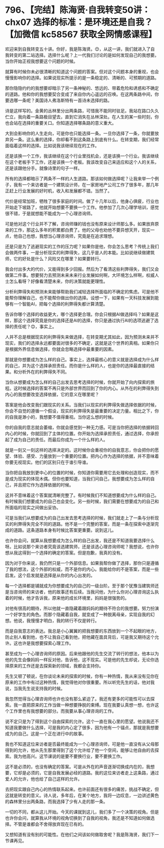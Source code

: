 # 796、【完结】陈海贤·自我转变50讲：chx07 选择的标准：是环境还是自我？【加微信 kc58567 获取全网情感课程】

欢迎来到自我转变五十讲。你好，我是陈海贤。😊，从这一讲，我们就进入了自我转变的第二站选择。选择什么呢？上一代我们讨论的是如何发现自己的我想要。当你开始正视我想要这个问题的时候。

就算有时候你未必很清晰的知道这个问题的答案。但对这个问题本身的重视，也会慢慢影响你的选择。如果说现实所提示的是一条稳定的、清晰的、可预期的道路。

那你隐隐约约的我想要却暗示了另一条神秘的、悠远的、带着危险和诱惑和不确定的道路。他和你的我想要契合变成了来自你内心遥远的召唤。在这两条路中间，你要选哪一条呢？美国诗人弗洛斯特有一首诗未选择的路。

诗是这样写的。金黄的丛林里分出两条路，可惜我不能同时驻足。我站在路口久久伫立，我向着一条路极目望去，直到它消失在丛林深处。在人生的某一些时刻，你也会站在选择的重要关口。你知道选择哪条路的意义重大。

大到会影响你的人生走向，可是你也只能选择一条。一旦你选择了一条，你就要放弃另一条。这么重的选择，你却看不到这条路上到底有什么。在转变期，我们经常面临着这样的选择。比如说我该继续现在的工作。

还是该换一个工作，我该继续在这个行业里找机会，还是该换一个行业。我该继续在这个老板手下工作，还是该换一个老板。我该改变自己来适应和这个人的关系，还是该跟他分手。就像诗里的句子一样。

所有的选择都暗示了两条不一样的人生道路。那该如何做选择呢？让我来举一个例子，我有一个来访者是一个建筑设计师，在一家房地产公司工作了很多年，那几年正赶上行业发展的好时机，收入和发展都不错。当然了。

代价是经常加班，牺牲了很多家庭的时间。做了十几年以后，他身心俱疲，行业也开始走下坡路了，他就开始想要不要换一个工作。他参加了几次心理学培训，感觉很不错，于是就想能不能成为一个心理咨询师。

可是他对这个行业并不了解，咨询师赚的钱也没有原来设计师那么多。如果放弃原来的工作，那这么多年的积累都白费了。他的父母也劝他不要异想天开，现实一点，他自己也想，我想当心理咨询师，究竟是在追求理想。

还是只是为了逃避现实的工作的压力呢？如果你是他，你会怎么思考？传统上我们会做两件事，一是分析现实的利弊得失，这几乎是人的本能。比如说继续做建筑师，它的好处是什么？风险又在哪里？如果要转行。

我会付出多大的代价，又能得到多少回报。然后为了看清这些利弊得失，我们又会做第二件事。想要努力去预测未来未来行业发展如何啊，大环境怎么样啊，权威人士怎么看呀？好像看清楚未来，你的决策就能更理性。

分析利弊得失和预测未来能够帮助我们减轻选择所面临的不确定的焦虑。可是他不能帮你理解自己，也不能帮你做出你的选择。设想一下，如果有一天科技发展到能够有一个智能AI，把每个选择的利弊得失都计算清楚。

告诉你哪个选择的收益更大，哪个选择更合理。你会只根据AI做选择吗？如果是这样，那这个选择究竟是你的选择还是AI的选择，你只是通过执行AI的选项逃避了选择的责任呢？😊，事实上。

人并不总是根据现实的利弊得失来做选择，在转变期尤其如此，因为预测未来并不现实，我们的选择永远都要面对很多的不确定，这就是这个世界的真相。如果你只是根据外界信息做选择，你就会忽略选择中最重要的因素。

那就是你想要成为怎么样的自己。事实上，选择最核心的意义就是选择成为什么样的自己，并为这个选择承担责任。而你是什么样的人，也是你的选择最直接的结果。和分析外在的利弊得失不同。

当你从想要成为怎么样的自己出发去思考选择的时候，你就开始了向内探索的旅程。这时候选择的答案不再只是外部世界而回到了你的内心。从外在的利弊得失到内心的我想要改变选择依据，它的意义在哪里呢？

答案是他会改变我们跟现实的关系。当我们以现实的利弊得失做选择依据的时候，你会不自觉的遵循一个假设，现实的利弊得失是最重要的决定力量。相比之下，你的自我是渺小的，我想要不值得重视。当你这么想的时候。

你的自我的意志就会萎缩，你就会感觉到一种无力感。可是当你把选择的依据转回内心的时候，你就回到了主体的位置。你开始为选择承担责任，通过选择，你承担起了成为自己的责任。而最后你成为一个什么样的人。

就是一刻又一刻这样的选择决定的。这时候你会重视你的自我意志，你会把你的愿望、体验、感受、力量放到一个重要的位置。把内心作为选择的依据，并不意味着你要无视现实。他们的区别只在于谁引导谁。

当你把自我放到更中心的位置的时候，你知道你需要用它去处理和创造现实，而不是成为现实的体现木偶。但你也要知道，当我们问自己，我想要成为怎么样的自己，并且把它作为选择依据的时候。

这并不意味着这个答案就清晰完整了。有时候我们不知道想要成为什么样的自己。有时候我们想要成为的自己也会变化。另一些时候，我们需要在想要成为的自己和所面临的现实之间做出妥协。

可是当我们从想要成为的自己出发去思考选择的时候，我们就走上了一条与分析现实的利弊得失完全不同的道路。他不是一个完整的答案，而是一条在探索中逐渐完成的道路。这条道路本身有时候比答案更重要。说到这儿。

也许你会问，就算从我想要成为怎么样的自己出发，我还是不知道我要选择什么呀。比如说那个来访者究竟该选建筑师，还是该选心理咨询师呢？我想说，也许你想从我这得到一个选择的确定的答案。但是抱歉，我真的没有。

因为对于你来说，我仍然只是一个外部信息。如果我帮你做了选择，那你只是遵循了我的想法，这个外部的权威，而不是你的内心。我能给你的不是答案，而是一些启发。这个启发就是选择是从你的内心出发的。

每一个选择都是铺就成为你想要成为的自己的一级台阶。至于那个犹豫当建筑师还是当咨询师的来访者，他的故事还有后续。当我问他，为什么你对心理咨询这么执着的时候，他才告诉我，原来他的成长环境里，妈妈是很强势的。

对他有很高的期待，所以他就一直隐藏着跟妈妈的期待不符合的我想要。努力扮演一个好学生的角色。而那个隐藏着自我，就变成了一种脱离母亲，实现自我的幻想。他说，我慢慢才明白，我的转行不仅是转行。

而是自我意志的表达。我总是小心翼翼的把我想要的东西放到一个不起眼的地方，防止别人看到他，也不让我自己看到他，把他藏在面具背后，可是我又期待这个允许。这也许是我想要探索心理工作。

甚至成为一个心理咨询师的原因。后来他跟他的先生交流了转行的想法，他本以为他的先生会像妈妈一样反对他，告诉他，这不现实。可是他的先生却说，无论你选择原来的工作还是去探索新的领域，我都会支持你。

先生又顿了顿说，在你谈论未来的探索的时候，你有一种热情，我从来没有见你在原来的工作中有过这种热情，我觉得他对你很重要。所以听完先生的话，他对我说，当我先生说支持我的时候。

我忽然觉得当心理咨询师也许也没有那么紧迫了。我还有更多的可能性可以去探索。我一直把原来的工作当做一种想要挣脱的束缚。现在我要认真想一想，也许这个工作里也有我想要的部分。而我要从事心理咨询的工作。

说不定只是为了得到这个自由探索的允许。这个一直在我心里的愿望。他说我还不知道我要做什么选择，可是我的内心定了很多，因为他有一个锚点，那就是我想要成为的自己。这是一个正在进行中的故事。

我也不知道这位来访者是否最终能成为一个心理咨询师，可是他一直没有从父母那得到的允许，他从先生那里得到了这个允许给了他一个空间，能够让他自由的去探索。我为他高兴。这节课说的是要不要换行业，要不要换工作。

这不是必须的，也没有确定的答案。可是从外在的声音逐渐切换成内在的，我想要，它却是必须的，它是自我发展必经的道路。我的这位来访者走上这条路，通过爱人的允许，他也给了自己这样的允许。

去把现实跟自己内心的热情联系起来。也许前面还有很多的痛苦，挑战不确定，但这就是转变的意义。诗人说，多年后，在某个地方，我将一边叹息，一边讲述黄色的森林里分出两条路，而我选择了少有人走的那一条。

一切的不同，都从这儿开始。今天的课就到这儿，我们多了一个决策的视角。但是也许你会问，就算我从环境的视角切换到了自我的视角，我还是不知道如何做选择。不管是谁都会不舍得放弃现在已有的。

又想知道有没有别的可能性。在他们之间该如何做取舍呢？我是陈海贤，我们下一节课再见。
